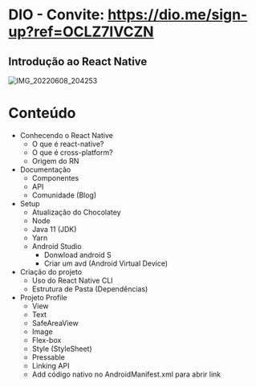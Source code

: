 # DIO - Convite: https://dio.me/sign-up?ref=OCLZ7IVCZN
## Introdução ao React Native

![IMG_20220608_204253](https://user-images.githubusercontent.com/43302793/172738126-f3863bce-3ffb-4a20-bde8-2df743cad133.jpg)

# Conteúdo
- Conhecendo o React Native
  - O que é react-native?
  - O que é cross-platform?
  - Origem do RN
- Documentação
  - Componentes
  - API
  - Comunidade (Blog)
- Setup
  - Atualização do Chocolatey
  - Node
  - Java 11 (JDK)
  - Yarn
  - Android Studio
    - Donwload android S
    - Criar um avd (Android Virtual Device)
- Criação do projeto
  - Uso do React Native CLI
  - Estrutura de Pasta (Dependências)
- Projeto Profile
  - View
  - Text
  - SafeAreaView
  - Image
  - Flex-box
  - Style (StyleSheet)
  - Pressable
  - Linking API
  - Add código nativo no AndroidManifest.xml para abrir link

